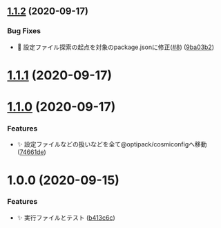 ## [1.1.2](https://github.com/SnO2WMaN-HQ/prettier-plugin-optipack/compare/v1.1.1...v1.1.2) (2020-09-17)


### Bug Fixes

* :bug: 設定ファイル探索の起点を対象のpackage.jsonに修正([#8](https://github.com/SnO2WMaN-HQ/prettier-plugin-optipack/issues/8)) ([9ba03b2](https://github.com/SnO2WMaN-HQ/prettier-plugin-optipack/commit/9ba03b2e2dd6025e8ff29d13e51788ef24382119))

# [1.1.1](https://github.com/SnO2WMaN-HQ/prettier-plugin-optipack/compare/v1.1.0...v1.1.1) (2020-09-17)

# [1.1.0](https://github.com/SnO2WMaN-HQ/prettier-plugin-optipack/compare/v1.0.0...v1.1.0) (2020-09-17)

### Features

* :sparkles: 設定ファイルなどの扱いなどを全て@optipack/cosmiconfigへ移動 ([74661de](https://github.com/SnO2WMaN-HQ/prettier-plugin-optipack/commit/74661de3434dbe298cedcfa16d6e8e8e75d93b4e))

# 1.0.0 (2020-09-15)


### Features

* :sparkles: 実行ファイルとテスト ([b413c6c](https://github.com/SnO2WMaN-HQ/prettier-plugin-optipack/commit/b413c6c37b4b165ccda3ac095f7663f6c672c56d))
